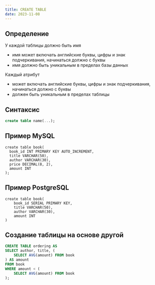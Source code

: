 ```yaml
---
title: CREATE TABLE
date: 2023-11-08
---
```

## Определение
У каждой таблицы должно быть имя
- имя может включать английские буквы, цифры и знак подчеркивания, начинаться должно с буквы
- имя должно быть уникальным в пределах базы данных

Каждый атрибут 
- может включать английские буквы, цифры и знак подчеркивания, начинаться должно с буквы
- должен быть уникальным в пределах таблицы

## Синтаксис
```sql
create table name(...);
```

## Пример MySQL
```mysql
create table book(
  book_id INT PRIMARY KEY AUTO_INCREMENT, 
  title VARCHAR(50), 
  author VARCHAR(30), 
  price DECIMAL(8, 2), 
  amount INT
);
```

## Пример PostgreSQL
```postgresql
create table book(
	book_id SERIAL PRIMARY KEY, 
	title VARCHAR(50), 
	author VARCHAR(30), 
	amount INT
)
```

## Создание таблицы на основе другой
```sql
CREATE TABLE ordering AS
SELECT author, title, (
    SELECT AVG(amount) FROM book
) AS amount
FROM book
WHERE amount < (
    SELECT AVG(amount) FROM book
);
```